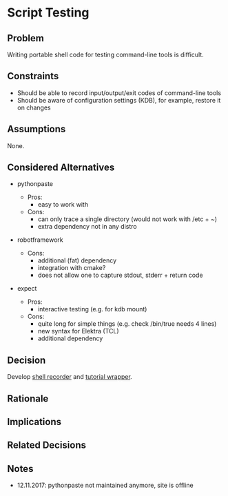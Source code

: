 # Script Testing

## Problem

Writing portable shell code for testing command-line tools is difficult.

## Constraints

- Should be able to record input/output/exit codes of command-line tools
- Should be aware of configuration settings (KDB), for example, restore it on changes

## Assumptions

None.

## Considered Alternatives

- pythonpaste

  - Pros:
    - easy to work with
  - Cons:
    - can only trace a single directory (would not work with /etc + ~)
    - extra dependency not in any distro

- robotframework

  - Cons:
    - additional (fat) dependency
    - integration with cmake?
    - does not allow one to capture stdout, stderr + return code

- expect
  - Pros:
    - interactive testing (e.g. for kdb mount)
  - Cons:
    - quite long for simple things (e.g. check /bin/true needs 4 lines)
    - new syntax for Elektra (TCL)
    - additional dependency

## Decision

Develop [shell recorder](tests/shell/shell_recorder) and [tutorial wrapper](tests/shell/shell_recorder/tutorial_wrapper).

## Rationale

## Implications

## Related Decisions

## Notes

- 12.11.2017: pythonpaste not maintained anymore, site is offline
